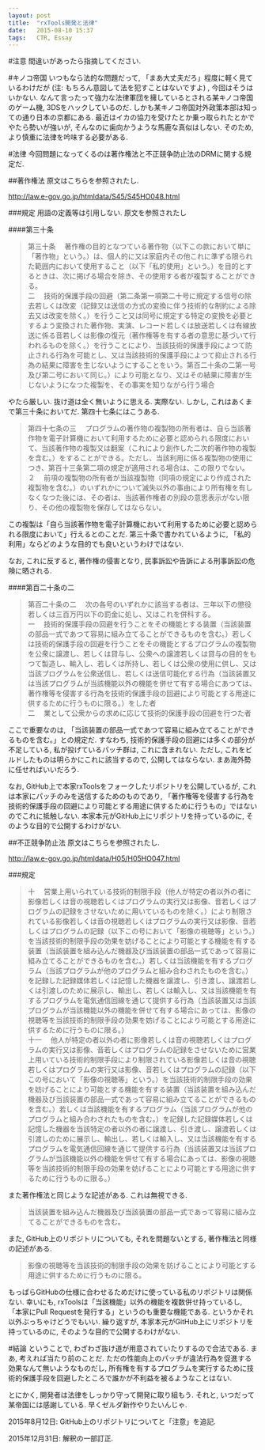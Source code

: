 ```yaml
---
layout: post
title:  "rxTools開発と法律"
date:   2015-08-10 15:37
tags:   CTR, Essay
---
```

#注意
間違いがあったら指摘してください.

#キノコ帝国
いつもなら法的な問題だって, 「まあ大丈夫だろ」程度に軽く見ているわけだが
(注: もちろん意図して法を犯すことはないですよ) , 今回はそうはいかない.
なんて言ったって強力な法律軍団を擁しているとされる某キノコ帝国のゲーム機,
3DSをハックしているのだ. しかも某キノコ帝国対外政策本部は知っての通り日本の京都にある.
最近はイカの協力を受けたとか乗っ取られたとかでやたら勢いが強いが,
そんなのに歯向かうような馬鹿な真似はしない. そのため, より慎重に法律を吟味する必要がある.

#法律
今回問題になってくるのは著作権法と不正競争防止法のDRMに関する規定だ.

##著作権法
原文はこちらを参照されたし.

http://law.e-gov.go.jp/htmldata/S45/S45HO048.html

###規定
用語の定義等は引用しない. 原文を参照されたし

####第三十条
> 第三十条 　著作権の目的となつている著作物（以下この款において単に「著作物」という。）は、個人的に又は家庭内その他これに準ずる限られた範囲内において使用すること（以下「私的使用」という。）を目的とするときは、次に掲げる場合を除き、その使用する者が複製することができる。  
>  二 　技術的保護手段の回避（第二条第一項第二十号に規定する信号の除去若しくは改変（記録又は送信の方式の変換に伴う技術的な制約による除去又は改変を除く。）を行うこと又は同号に規定する特定の変換を必要とするよう変換された著作物、実演、レコード若しくは放送若しくは有線放送に係る音若しくは影像の復元（著作権等を有する者の意思に基づいて行われるものを除く。）を行うことにより、当該技術的保護手段によつて防止される行為を可能とし、又は当該技術的保護手段によつて抑止される行為の結果に障害を生じないようにすることをいう。第百二十条の二第一号及び第二号において同じ。）により可能となり、又はその結果に障害が生じないようになつた複製を、その事実を知りながら行う場合

やたら厳しい. 抜け道は全く無いように思える. 実際ない. しかし,
これはあくまで第三十条においてだ. 第四十七条にはこうある.

> 第四十七条の三 　プログラムの著作物の複製物の所有者は、自ら当該著作物を電子計算機において利用するために必要と認められる限度において、当該著作物の複製又は翻案（これにより創作した二次的著作物の複製を含む。）をすることができる。ただし、当該利用に係る複製物の使用につき、第百十三条第二項の規定が適用される場合は、この限りでない。  
> ２ 　前項の複製物の所有者が当該複製物（同項の規定により作成された複製物を含む。）のいずれかについて滅失以外の事由により所有権を有しなくなつた後には、その者は、当該著作権者の別段の意思表示がない限り、その他の複製物を保存してはならない。

この複製は「自ら当該著作物を電子計算機において利用するために必要と認められる限度において」行えるとのことだ.
第三十条で書かれているように, 「私的利用」ならどのような目的でも良いというわけではない.

なお, これに反すると, 著作権の侵害となり, 民事訴訟や告訴による刑事訴訟の危険に晒される.

####第百二十条の二
> 第百二十条の二 　次の各号のいずれかに該当する者は、三年以下の懲役若しくは三百万円以下の罰金に処し、又はこれを併科する。  
> 一 　技術的保護手段の回避を行うことをその機能とする装置（当該装置の部品一式であつて容易に組み立てることができるものを含む。）若しくは技術的保護手段の回避を行うことをその機能とするプログラムの複製物を公衆に譲渡し、若しくは貸与し、公衆への譲渡若しくは貸与の目的をもつて製造し、輸入し、若しくは所持し、若しくは公衆の使用に供し、又は当該プログラムを公衆送信し、若しくは送信可能化する行為（当該装置又は当該プログラムが当該機能以外の機能を併せて有する場合にあつては、著作権等を侵害する行為を技術的保護手段の回避により可能とする用途に供するために行うものに限る。）をした者  
>  二 　業として公衆からの求めに応じて技術的保護手段の回避を行つた者

ここで重要なのは, 「当該装置の部品一式であつて容易に組み立てることができるものを含む。」との規定だ.
すなわち, 技術的保護手段の回避には多くの部分が不足している, 私が投げているパッチ群は,
これに含まれない. ただし, これをビルドしたものは明らかにこれに該当するので, 公開してはならない.
まあ海外勢に任せればいいだろう.

なお, GitHub上で本家rxToolsをフォークしたリポジトリを公開しているが,
これは本家にパッチのみを送信するためのものであり,
「著作権等を侵害する行為を技術的保護手段の回避により可能とする用途に供するために行うもの」ではないのでこれに抵触しない.
本家本元がGitHub上にリポジトリを持っているのに, そのような目的で公開するわけがない.

##不正競争防止法
原文はこちらを参照されたし.

http://law.e-gov.go.jp/htmldata/H05/H05HO047.html

###規定

> 十 　営業上用いられている技術的制限手段（他人が特定の者以外の者に影像若しくは音の視聴若しくはプログラムの実行又は影像、音若しくはプログラムの記録をさせないために用いているものを除く。）により制限されている影像若しくは音の視聴若しくはプログラムの実行又は影像、音若しくはプログラムの記録（以下この号において「影像の視聴等」という。）を当該技術的制限手段の効果を妨げることにより可能とする機能を有する装置（当該装置を組み込んだ機器及び当該装置の部品一式であって容易に組み立てることができるものを含む。）若しくは当該機能を有するプログラム（当該プログラムが他のプログラムと組み合わされたものを含む。）を記録した記録媒体若しくは記憶した機器を譲渡し、引き渡し、譲渡若しくは引渡しのために展示し、輸出し、若しくは輸入し、又は当該機能を有するプログラムを電気通信回線を通じて提供する行為（当該装置又は当該プログラムが当該機能以外の機能を併せて有する場合にあっては、影像の視聴等を当該技術的制限手段の効果を妨げることにより可能とする用途に供するために行うものに限る。）  
> 十一 　他人が特定の者以外の者に影像若しくは音の視聴若しくはプログラムの実行又は影像、音若しくはプログラムの記録をさせないために営業上用いている技術的制限手段により制限されている影像若しくは音の視聴若しくはプログラムの実行又は影像、音若しくはプログラムの記録（以下この号において「影像の視聴等」という。）を当該技術的制限手段の効果を妨げることにより可能とする機能を有する装置（当該装置を組み込んだ機器及び当該装置の部品一式であって容易に組み立てることができるものを含む。）若しくは当該機能を有するプログラム（当該プログラムが他のプログラムと組み合わされたものを含む。）を記録した記録媒体若しくは記憶した機器を当該特定の者以外の者に譲渡し、引き渡し、譲渡若しくは引渡しのために展示し、輸出し、若しくは輸入し、又は当該機能を有するプログラムを電気通信回線を通じて提供する行為（当該装置又は当該プログラムが当該機能以外の機能を併せて有する場合にあっては、影像の視聴等を当該技術的制限手段の効果を妨げることにより可能とする用途に供するために行うものに限る。）

また著作権法と同じような記述がある. これは無視できる.

> 当該装置を組み込んだ機器及び当該装置の部品一式であって容易に組み立てることができるものを含む。

また, GitHub上のリポジトリについても, それを問題ないとする, 著作権法と同様の記述がある.

> 影像の視聴等を当該技術的制限手段の効果を妨げることにより可能とする用途に供するために行うものに限る。

もっぱらGitHubの仕様に合わせるためだけに使っている私のリポジトリは関係ない.
幸いにも, rxToolsは「当該機能」以外の機能を複数併せ持っているし,
「本家にPull Requestを発行する」というのも重要な機能である. というかそれ以外ぶっちゃけどうでもいい.
繰り返すが, 本家本元がGitHub上にリポジトリを持っているのに, そのような目的で公開するわけがない.

#結論
ということで, わざわざ抜け道が用意されていたりするので合法である. まあ, 考えれば当たり前のことだ.
ただの性能向上のパッチが違法行為を促進する効果なんて無いようなものだし,
所有権を有するプログラムを実行するために技術的保護手段を回避したところで誰かが不利益を被るようなことはない.

とにかく, 開発者は法律をしっかり守って開発に取り組もう. それと,
いつだって某帝国には感謝している. 早くゼルダ新作やりたいんじゃ.

2015年8月12日: GitHub上のリポジトリについてと「注意」を追記.

2015年12月31日: 解釈の一部訂正.
